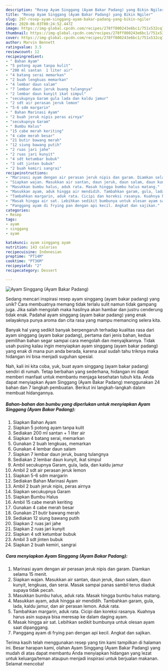 ```yaml
---
description: "Resep Ayam Singgang (Ayam Bakar Padang) yang Bikin Ngiler"
title: "Resep Ayam Singgang (Ayam Bakar Padang) yang Bikin Ngiler"
slug: 297-resep-ayam-singgang-ayam-bakar-padang-yang-bikin-ngiler
date: 2020-06-03T00:24:52.447Z
image: https://img-global.cpcdn.com/recipes/278ff800243e6bc1/751x532cq70/ayam-singgang-ayam-bakar-padang-foto-resep-utama.jpg
thumbnail: https://img-global.cpcdn.com/recipes/278ff800243e6bc1/751x532cq70/ayam-singgang-ayam-bakar-padang-foto-resep-utama.jpg
cover: https://img-global.cpcdn.com/recipes/278ff800243e6bc1/751x532cq70/ayam-singgang-ayam-bakar-padang-foto-resep-utama.jpg
author: Marvin Bennett
ratingvalue: 3.5
reviewcount: 12
recipeingredient:
- " Bahan Ayam"
- "5 potong ayam tanpa kulit"
- "200 ml santan  1 liter air"
- "4 batang serai memarkan"
- "2 buah lengkuas memarkan"
- "4 lembar daun salam"
- "7 lembar daun jeruk buang tulangnya"
- "2 lembar daun kunyit ikat simpul"
- "secukupnya Garam gula lada dan kaldu jamur"
- "2 sdt air perasan jeruk lemon"
- "5-6 sdm margarin"
- " Bahan Marinasi Ayam"
- "2 buah jeruk nipis peras airnya"
- "secukupnya Garam"
- " Bumbu Halus"
- "15 cabe merah keriting"
- "4 cabe merah besar"
- "21 butir bawang merah"
- "12 siung bawang putih"
- "2 ruas jari jahe"
- "2 ruas jari kunyit"
- "4 sdt ketumbar bubuk"
- "3 sdt jinten bubuk"
- "2 buah kemiri sangrai"
recipeinstructions:
- "Marinasi ayam dengan air perasan jeruk nipis dan garam. Diamkan selama 15 menit."
- "Siapkan wajan. Masukkan air santan, daun jeruk, daun salam, daun kunyit, lengkuas, dan serai. Masak sampai panas sambil terus diaduk supaya tidak pecah."
- "Masukkan bumbu halus, aduk rata. Masak hingga bumbu halus matang."
- "Masukkan ayam, aduk hingga air mendidih. Tambahkan garam, gula, lada, kaldu jamur, dan air perasan lemon. Aduk rata."
- "Tambahkan margarin, aduk rata. Cicipi dan koreksi rasanya. Kuahnya harus asin supaya bisa meresap ke dalam daging ayam."
- "Masak hingga air sat. Lebihkan sedikit bumbunya untuk olesan ayam saat dipanggang."
- "Panggang ayam di frying pan dengan api kecil. Angkat dan sajikan."
categories:
- Resep
tags:
- ayam
- singgang
- ayam

katakunci: ayam singgang ayam 
nutrition: 143 calories
recipecuisine: Indonesian
preptime: "PT14M"
cooktime: "PT36M"
recipeyield: "2"
recipecategory: Dessert

---
```



![Ayam Singgang (Ayam Bakar Padang)](https://img-global.cpcdn.com/recipes/278ff800243e6bc1/751x532cq70/ayam-singgang-ayam-bakar-padang-foto-resep-utama.jpg)

Sedang mencari inspirasi resep ayam singgang (ayam bakar padang) yang unik? Cara membuatnya memang tidak terlalu sulit namun tidak gampang juga. Jika salah mengolah maka hasilnya akan hambar dan justru cenderung tidak enak. Padahal ayam singgang (ayam bakar padang) yang enak selayaknya punya aroma dan cita rasa yang mampu memancing selera kita.



Banyak hal yang sedikit banyak berpengaruh terhadap kualitas rasa dari ayam singgang (ayam bakar padang), pertama dari jenis bahan, kedua pemilihan bahan segar sampai cara mengolah dan menyajikannya. Tidak usah pusing kalau ingin menyiapkan ayam singgang (ayam bakar padang) yang enak di mana pun anda berada, karena asal sudah tahu triknya maka hidangan ini bisa menjadi suguhan spesial.


Nah, kali ini kita coba, yuk, buat ayam singgang (ayam bakar padang) sendiri di rumah. Tetap berbahan yang sederhana, hidangan ini dapat memberi manfaat untuk membantu menjaga kesehatan tubuh kita. Anda dapat menyiapkan Ayam Singgang (Ayam Bakar Padang) menggunakan 24 bahan dan 7 langkah pembuatan. Berikut ini langkah-langkah dalam membuat hidangannya.

<!--inarticleads1-->

##### Bahan-bahan dan bumbu yang diperlukan untuk menyiapkan Ayam Singgang (Ayam Bakar Padang):

1. Siapkan  Bahan Ayam
1. Siapkan 5 potong ayam tanpa kulit
1. Sediakan 200 ml santan + 1 liter air
1. Siapkan 4 batang serai, memarkan
1. Gunakan 2 buah lengkuas, memarkan
1. Gunakan 4 lembar daun salam
1. Siapkan 7 lembar daun jeruk, buang tulangnya
1. Sediakan 2 lembar daun kunyit, ikat simpul
1. Ambil secukupnya Garam, gula, lada, dan kaldu jamur
1. Ambil 2 sdt air perasan jeruk lemon
1. Siapkan 5-6 sdm margarin
1. Sediakan  Bahan Marinasi Ayam
1. Ambil 2 buah jeruk nipis, peras airnya
1. Siapkan secukupnya Garam
1. Siapkan  Bumbu Halus
1. Ambil 15 cabe merah keriting
1. Gunakan 4 cabe merah besar
1. Gunakan 21 butir bawang merah
1. Sediakan 12 siung bawang putih
1. Siapkan 2 ruas jari jahe
1. Siapkan 2 ruas jari kunyit
1. Siapkan 4 sdt ketumbar bubuk
1. Ambil 3 sdt jinten bubuk
1. Siapkan 2 buah kemiri, sangrai




<!--inarticleads2-->

##### Cara menyiapkan Ayam Singgang (Ayam Bakar Padang):

1. Marinasi ayam dengan air perasan jeruk nipis dan garam. Diamkan selama 15 menit.
1. Siapkan wajan. Masukkan air santan, daun jeruk, daun salam, daun kunyit, lengkuas, dan serai. Masak sampai panas sambil terus diaduk supaya tidak pecah.
1. Masukkan bumbu halus, aduk rata. Masak hingga bumbu halus matang.
1. Masukkan ayam, aduk hingga air mendidih. Tambahkan garam, gula, lada, kaldu jamur, dan air perasan lemon. Aduk rata.
1. Tambahkan margarin, aduk rata. Cicipi dan koreksi rasanya. Kuahnya harus asin supaya bisa meresap ke dalam daging ayam.
1. Masak hingga air sat. Lebihkan sedikit bumbunya untuk olesan ayam saat dipanggang.
1. Panggang ayam di frying pan dengan api kecil. Angkat dan sajikan.




Terima kasih telah menggunakan resep yang tim kami tampilkan di halaman ini. Besar harapan kami, olahan Ayam Singgang (Ayam Bakar Padang) yang mudah di atas dapat membantu Anda menyiapkan hidangan yang lezat untuk keluarga/teman ataupun menjadi inspirasi untuk berjualan makanan. Selamat mencoba!
